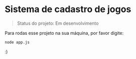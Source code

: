 <h1>Sistema de cadastro de jogos</h1>

> Status do projeto: Em desenvolvimento

Para rodas esse projeto na sua máquina, por favor digite:
```
node app.js
```

:)